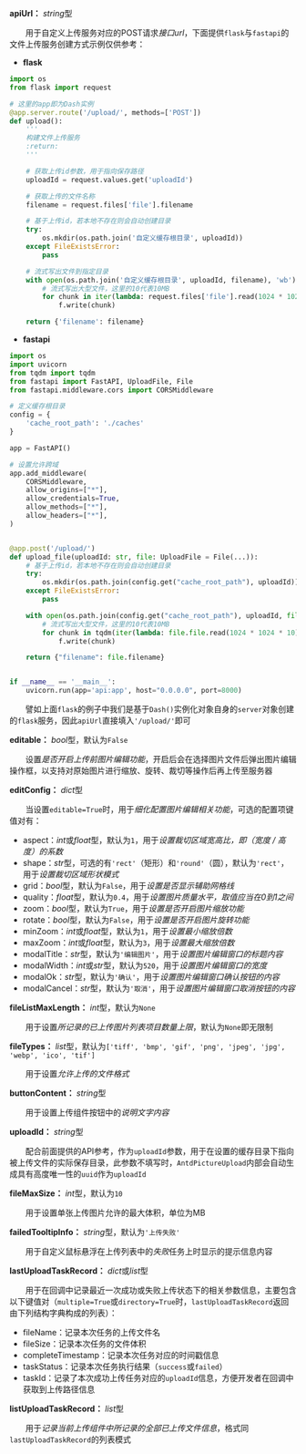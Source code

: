 **apiUrl：** *string*型

　　用于自定义上传服务对应的POST请求*接口url*，下面提供`flask`与`fastapi`的文件上传服务创建方式示例仅供参考：

- **flask**

```python
import os
from flask import request

# 这里的app即为Dash实例
@app.server.route('/upload/', methods=['POST'])
def upload():
    '''
    构建文件上传服务
    :return:
    '''

    # 获取上传id参数，用于指向保存路径
    uploadId = request.values.get('uploadId')

    # 获取上传的文件名称
    filename = request.files['file'].filename

    # 基于上传id，若本地不存在则会自动创建目录
    try:
        os.mkdir(os.path.join('自定义缓存根目录', uploadId))
    except FileExistsError:
        pass

    # 流式写出文件到指定目录
    with open(os.path.join('自定义缓存根目录', uploadId, filename), 'wb') as f:
        # 流式写出大型文件，这里的10代表10MB
        for chunk in iter(lambda: request.files['file'].read(1024 * 1024 * 10), b''):
            f.write(chunk)

    return {'filename': filename}
```

- **fastapi**

```python
import os
import uvicorn
from tqdm import tqdm
from fastapi import FastAPI, UploadFile, File
from fastapi.middleware.cors import CORSMiddleware

# 定义缓存根目录
config = {
    'cache_root_path': './caches'
}

app = FastAPI()

# 设置允许跨域
app.add_middleware(
    CORSMiddleware,
    allow_origins=["*"],
    allow_credentials=True,
    allow_methods=["*"],
    allow_headers=["*"],
)


@app.post('/upload/')
def upload_file(uploadId: str, file: UploadFile = File(...)):
    # 基于上传id，若本地不存在则会自动创建目录
    try:
        os.mkdir(os.path.join(config.get("cache_root_path"), uploadId))
    except FileExistsError:
        pass

    with open(os.path.join(config.get("cache_root_path"), uploadId, file.filename), 'wb') as f:
        # 流式写出大型文件，这里的10代表10MB
        for chunk in tqdm(iter(lambda: file.file.read(1024 * 1024 * 10), b'')):
            f.write(chunk)

    return {"filename": file.filename}


if __name__ == '__main__':
    uvicorn.run(app='api:app', host="0.0.0.0", port=8000)
```

　　譬如上面`flask`的例子中我们是基于`Dash()`实例化对象自身的`server`对象创建的`flask`服务，因此`apiUrl`直接填入`'/upload/'`即可

**editable：** *bool*型，默认为`False`

　　设置*是否开启上传前图片编辑功能*，开启后会在选择图片文件后弹出图片编辑操作框，以支持对原始图片进行缩放、旋转、裁切等操作后再上传至服务器

**editConfig：** *dict*型

　　当设置`editable=True`时，用于*细化配置图片编辑相关功能*，可选的配置项键值对有：

- aspect：*int*或*float*型，默认为`1`，用于*设置裁切区域宽高比，即（宽度 / 高度）的系数*
- shape：*str*型，可选的有`'rect'`（矩形）和`'round'`（圆），默认为`'rect'`，用于*设置裁切区域形状模式*
- grid：*bool*型，默认为`False`，用于*设置是否显示辅助网格线*
- quality：*float*型，默认为`0.4`，用于*设置图片质量水平，取值应当在0到1之间*
- zoom：*bool*型，默认为`True`，用于*设置是否开启图片缩放功能*
- rotate：*bool*型，默认为`False`，用于*设置是否开启图片旋转功能*
- minZoom：*int*或*float*型，默认为`1`，用于*设置最小缩放倍数*
- maxZoom：*int*或*float*型，默认为`3`，用于*设置最大缩放倍数*
- modalTitle：*str*型，默认为`'编辑图片'`，用于*设置图片编辑窗口的标题内容*
- modalWidth：*int*或*str*型，默认为`520`，用于*设置图片编辑窗口的宽度*
- modalOk：*str*型，默认为`'确认'`，用于*设置图片编辑窗口确认按钮的内容*
- modalCancel：*str*型，默认为`'取消'`，用于*设置图片编辑窗口取消按钮的内容*

**fileListMaxLength：** *int*型，默认为`None`

　　用于设置*所记录的已上传图片列表项目数量上限*，默认为`None`即无限制

**fileTypes：** *list*型，默认为`['tiff', 'bmp', 'gif', 'png', 'jpeg', 'jpg', 'webp', 'ico', 'tif']`

　　用于设置*允许上传的文件格式*

**buttonContent：** *string*型

　　用于设置上传组件按钮中的*说明文字内容*

**uploadId：** *string*型

　　配合前面提供的API参考，作为`uploadId`参数，用于在设置的缓存目录下指向被上传文件的实际保存目录，此参数不填写时，`AntdPictureUpload`内部会自动生成具有高度唯一性的`uuid`作为`uploadId`

**fileMaxSize：** *int*型，默认为`10`

　　用于设置单张上传图片允许的最大体积，单位为MB

**failedTooltipInfo：** *string*型，默认为`'上传失败'`

　　用于自定义鼠标悬浮在上传列表中的*失败*任务上时显示的提示信息内容

**lastUploadTaskRecord：** *dict*或*list*型

　　用于在回调中记录最近一次成功或失败上传状态下的相关参数信息，主要包含以下键值对（`multiple=True`或`directory=True`时，`lastUploadTaskRecord`返回由下列结构字典构成的列表）：

- fileName：记录本次任务的上传文件名
- fileSize：记录本次任务的文件体积
- completeTimestamp：记录本次任务对应的时间戳信息
- taskStatus：记录本次任务执行结果（`success`或`failed`）
- taskId：记录了本次成功上传任务对应的`uploadId`信息，方便开发者在回调中获取到上传路径信息

**listUploadTaskRecord：** *list*型

　　用于*记录当前上传组件中所记录的全部已上传文件信息*，格式同`lastUploadTaskRecord`的列表模式



